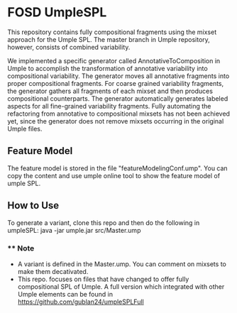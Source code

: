 # FOSD UmpleSPL

This repository contains fully compositional fragments using the mixset approach for the Umple SPL. The master branch in Umple repository, however, consists of combined variability.

We implemented a specific generator called AnnotativeToComposition in Umple to accomplish the transformation of annotative variability into compositional variability. The generator moves all annotative fragments into proper compositional fragments. For coarse grained variability fragments, the generator gathers all fragments of each mixset and then produces compositional counterparts. The generator automatically generates labeled aspects for all fine-grained variability fragments. Fully automating the refactoring from annotative to compositional mixsets has not been achieved yet, since the generator does not remove mixsets occurring in the original Umple files.


## Feature Model

The feature model is stored in the file "featureModelingConf.ump". You can copy the content and use umple online tool to show the feature model of umple SPL. 



## How to Use 

 To generate a variant, clone this repo and then do the following in umpleSPL: 
 java -jar umple.jar src/Master.ump  
 ### ** Note 
 * A variant is defined in the Master.ump. You can comment on mixsets to make them decativated. 
 * This repo. focuses on files that have changed to offer fully compositional SPL of Umple. A full version which integrated with other Umple elements can be found in https://github.com/gublan24/umpleSPLFull
